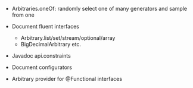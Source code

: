 - Arbitraries.oneOf: randomly select one of many generators and sample from one

- Document fluent interfaces
  - Arbitrary.list/set/stream/optional/array
  - BigDecimalArbitrary etc.
  
- Javadoc api.constraints
  
- Document configurators

- Arbitrary provider for @Functional interfaces